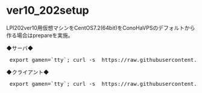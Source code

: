 # ver10_202setup

LPI202ver10用仮想マシンをCentOS7.2(64bit)をConoHaVPSのデフォルトから作る場合はprepareを実施。

◆サーバ◆
<pre> export gamen=`tty`; curl -s  https://raw.githubusercontent.com/dummyotsuka/ver10_202setup/main/202prepare_ConoHa_Cent72_Server.sh    | sh ;  </pre>

◆クライアント◆
<pre> export gamen=`tty`; curl -s  https://raw.githubusercontent.com/dummyotsuka/ver10_202setup/main/202prepare_ConoHa_Cent72_Client.sh    | sh ;  </pre>
